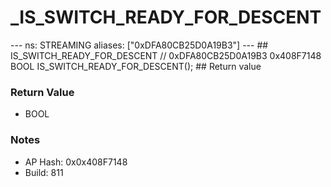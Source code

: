 # _IS_SWITCH_READY_FOR_DESCENT

--- ns: STREAMING aliases: ["0xDFA80CB25D0A19B3"] --- ## IS_SWITCH_READY_FOR_DESCENT  // 0xDFA80CB25D0A19B3 0x408F7148 BOOL IS_SWITCH_READY_FOR_DESCENT();   ## Return value

### Return Value
* BOOL

### Notes
* AP Hash: 0x0x408F7148
* Build: 811

